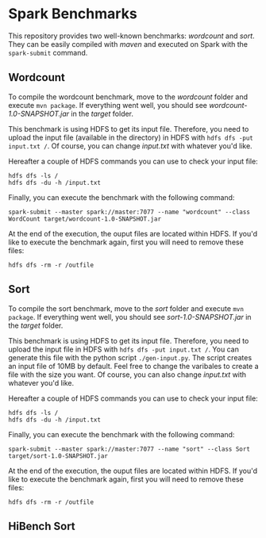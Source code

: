 # Spark Benchmarks

This repository provides two well-known benchmarks: _wordcount_ and _sort_. They can be easily compiled with _maven_ and executed on Spark with the `spark-submit` command.

## Wordcount

To compile the wordcount  benchmark, move to the _wordcount_ folder and execute `mvn package`. If everything went well, you should see _wordcount-1.0-SNAPSHOT.jar_ in the _target_ folder.

This benchmark is using HDFS to get its input file. Therefore, you need to upload the input file (available in the directory) in HDFS with `hdfs dfs -put input.txt /`. Of course, you can change _input.txt_ with whatever you'd like.

Hereafter a couple of HDFS commands you can use to check your input file:
```
hdfs dfs -ls /
hdfs dfs -du -h /input.txt
```

Finally, you can execute the benchmark with the following command:
```
spark-submit --master spark://master:7077 --name "wordcount" --class WordCount target/wordcount-1.0-SNAPSHOT.jar
```

At the end of the execution, the ouput files are located within HDFS. If you'd like to execute the benchmark again, first you will need to remove these files:
```
hdfs dfs -rm -r /outfile
```

## Sort

To compile the sort benchmark, move to the _sort_ folder and execute `mvn package`. If everything went well, you should see _sort-1.0-SNAPSHOT.jar_ in the _target_ folder.

This benchmark is using HDFS to get its input file. Therefore, you need to upload the input file in HDFS with `hdfs dfs -put input.txt /`. You can generate this file with the python script `./gen-input.py`. The script creates an input file of 10MB by default. Feel free to change the varibales to create a file with the size you want. Of course, you can also change _input.txt_ with whatever you'd like. 

Hereafter a couple of HDFS commands you can use to check your input file:
```
hdfs dfs -ls /
hdfs dfs -du -h /input.txt
```

Finally, you can execute the benchmark with the following command:
```
spark-submit --master spark://master:7077 --name "sort" --class Sort target/sort-1.0-SNAPSHOT.jar
```

At the end of the execution, the ouput files are located within HDFS. If you'd like to execute the benchmark again, first you will need to remove these files:
```
hdfs dfs -rm -r /outfile
```

## HiBench Sort
